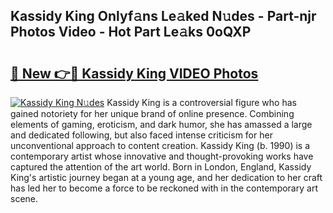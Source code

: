 ## Kassidy King Onlyf𝚊ns Le𝚊ked N𝚞des - Part-njr Photos Video - Hot Part Le𝚊ks 0oQXP

# <h2><a href="http://ab29162.deff.icu/?id=Kassidy+King">🔗 New 👉🔴 Kassidy King VIDEO Photos</a></h2>

[![Kassidy King N𝚞des](https://i.imgur.com/rIISA9y.gif)](http://ab29162.deff.icu/?id=Kassidy+King)
Kassidy King is a controversial figure who has gained notoriety for her unique brand of online presence. Combining elements of gaming, eroticism, and dark humor, she has amassed a large and dedicated following, but also faced intense criticism for her unconventional approach to content creation. Kassidy King (b. 1990) is a contemporary artist whose innovative and thought-provoking works have captured the attention of the art world. Born in London, England, Kassidy King's artistic journey began at a young age, and her dedication to her craft has led her to become a force to be reckoned with in the contemporary art scene.
